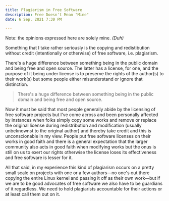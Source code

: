 ```yaml
---
title: Plagiarism in Free Software
description: Free Doesn't Mean "Mine"
date: 6 Sep, 2021 7:30 PM

---
```

Note: the opinions expressed here are solely mine. _(Duh)_

Something that I take rather seriously is the copying and redistibution without credit (intentionally or otherwise) of free software, i.e. plagiarism.

There's a huge difference between something being in the public domain and being free and open source. The latter has a license, for one, and the purpose of it being under license is to preserve the rights of the author(s) to their work(s) but some people either misunderstand or ignore that distinction.

> There's a huge difference between something being in the public domain and being free and open source.

Now it must be said that most people generally abide by the licensing of free software projects but I've come across and been personally affected by instances when folks simply copy some works and remove or replace the original license during redistribution and modification (usually unbeknownst to the original author) and thereby take credit and this is unconscionable in my view. People put free software licenses on their works in good faith and there is a general expectation that the larger community also acts in good faith when modifying works but the onus is still on us to exert our rights otherwise the license loses its effectiveness and free software is lesser for it.

All that said, in my experience this kind of plagiarism occurs on a pretty small scale on projects with one or a few authors—no one's out there copying the entire Linux kernel and passing it off as their own work—but if we are to be good advocates of free software we also have to be guardians of it regardless. We need to hold plagiarists accountable for their actions or at least call them out on it.